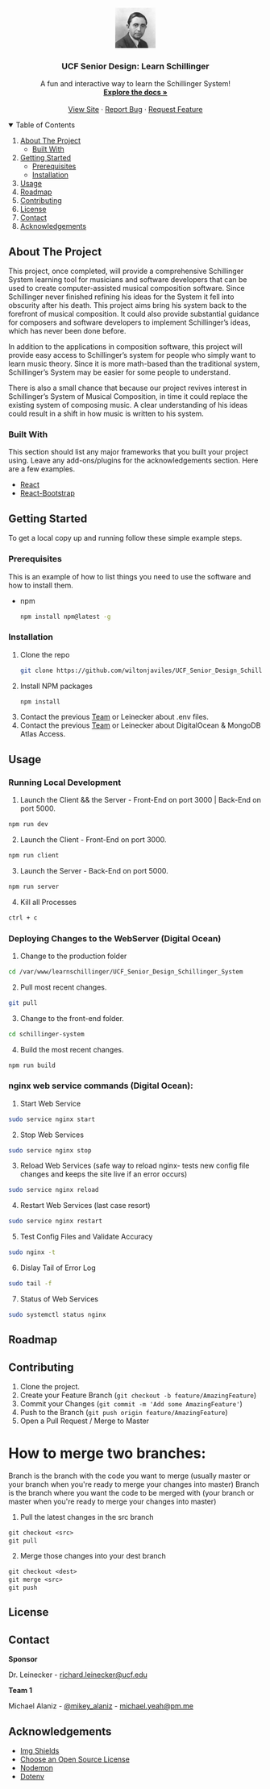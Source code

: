 
<!-- PROJECT SHIELDS -->
<!--
*** I'm using markdown "reference style" links for readability.
*** Reference links are enclosed in brackets [ ] instead of parentheses ( ).
*** See the bottom of this document for the declaration of the reference variables
*** for contributors-url, forks-url, etc. This is an optional, concise syntax you may use.
*** https://www.markdownguide.org/basic-syntax/#reference-style-links
-->



<!-- PROJECT LOGO -->
<br />
<p align="center">
  <a href="https://www.learnschillinger.com">
    <img src="schillinger-system/public/logo512.png" alt="Logo" width="80" height="80">
  </a>

  <h3 align="center">UCF Senior Design: Learn Schillinger</h3>

  <p align="center">
    A fun and interactive way to learn the Schillinger System!
    <br />
    <a href=""><strong>Explore the docs »</strong></a>
    <br />
    <br />
    <a href="https://www.learnschillinger.com">View Site</a>
    ·
    <a href="https://github.com/wiltonjaviles/UCF_Senior_Design_Schillinger_System/issues">Report Bug</a>
    ·
    <a href="https://github.com/wiltonjaviles/UCF_Senior_Design_Schillinger_System/issues">Request Feature</a>
  </p>
</p>



<!-- TABLE OF CONTENTS -->
<details open="open">
  <summary>Table of Contents</summary>
  <ol>
    <li>
      <a href="#about-the-project">About The Project</a>
      <ul>
        <li><a href="#built-with">Built With</a></li>
      </ul>
    </li>
    <li>
      <a href="#getting-started">Getting Started</a>
      <ul>
        <li><a href="#prerequisites">Prerequisites</a></li>
        <li><a href="#installation">Installation</a></li>
      </ul>
    </li>
    <li><a href="#usage">Usage</a></li>
    <li><a href="#roadmap">Roadmap</a></li>
    <li><a href="#contributing">Contributing</a></li>
    <li><a href="#license">License</a></li>
    <li><a href="#contact">Contact</a></li>
    <li><a href="#acknowledgements">Acknowledgements</a></li>
  </ol>
</details>



<!-- ABOUT THE PROJECT -->
## About The Project

This project, once completed, will provide a comprehensive Schillinger System learning tool for musicians and software developers that can be used to create computer-assisted musical composition software. Since Schillinger never finished refining his ideas for the System it fell into obscurity after his death. This project aims bring his system back to the forefront of musical composition. It could also provide substantial guidance for composers and software developers to implement Schillinger’s ideas, which has never been done before. 

In addition to the applications in composition software, this project will provide easy access to Schillinger’s system for people who simply want to learn music theory. Since it is more math-based than the traditional system, Schillinger’s System may be easier for some people to understand.

There is also a small chance that because our project revives interest in Schillinger’s System of Musical Composition, in time it could replace the existing system of composing music.  A clear understanding of his ideas could result in a shift in how music is written to his system.


### Built With

This section should list any major frameworks that you built your project using. Leave any add-ons/plugins for the acknowledgements section. Here are a few examples.
* [React](https://reactjs.org/)
* [React-Bootstrap](https://react-bootstrap.github.io/)


<!-- GETTING STARTED -->
## Getting Started

To get a local copy up and running follow these simple example steps.

### Prerequisites

This is an example of how to list things you need to use the software and how to install them.
* npm
  ```sh
  npm install npm@latest -g
  ```

### Installation

1. Clone the repo
   ```sh
   git clone https://github.com/wiltonjaviles/UCF_Senior_Design_Schillinger_System.git
   ```
2. Install NPM packages
   ```sh
   npm install
   ```
3. Contact the previous <a href="#contact">Team</a> or Leinecker about .env files.
4. Contact the previous <a href="#contact">Team</a> or Leinecker about DigitalOcean & MongoDB Atlas Access.

<!-- USAGE EXAMPLES -->
## Usage

### Running Local Development

1. Launch the Client && the Server - Front-End on port 3000 | Back-End on port 5000.
  ```sh
  npm run dev
  ```
2. Launch the Client - Front-End on port 3000.
  ```sh
  npm run client
  ```
3. Launch the Server - Back-End on port 5000.
  ```sh
  npm run server
  ```
4. Kill all Processes
  ```sh
  ctrl + c
  ```
  
### Deploying Changes to the WebServer (Digital Ocean)

1. Change to the production folder
  ```sh
  cd /var/www/learnschillinger/UCF_Senior_Design_Schillinger_System
  ```
2. Pull most recent changes.
  ```sh
  git pull
  ```
3. Change to the front-end folder.
  ```sh
  cd schillinger-system
  ```
4. Build the most recent changes.
  ```sh
  npm run build
  ```

### nginx web service commands (Digital Ocean):
1. Start Web Service
  ```sh
  sudo service nginx start
  ```
2. Stop Web Services
  ```sh
  sudo service nginx stop
  ```
3. Reload Web Services (safe way to reload nginx- tests new config file changes and keeps the site live if an error occurs)
  ```sh
  sudo service nginx reload
  ```
4. Restart Web Services (last case resort)
  ```sh
  sudo service nginx restart
  ```
5. Test Config Files and Validate Accuracy
  ```sh
  sudo nginx -t
  ```
6. Dislay Tail of Error Log
  ```sh
  sudo tail -f
  ```
7. Status of Web Services
  ```sh
  sudo systemctl status nginx
  ```

<!-- ROADMAP -->
## Roadmap


<!-- CONTRIBUTING -->
## Contributing

1. Clone the project.
2. Create your Feature Branch (`git checkout -b feature/AmazingFeature`)
3. Commit your Changes (`git commit -m 'Add some AmazingFeature'`)
4. Push to the Branch (`git push origin feature/AmazingFeature`)
5. Open a Pull Request / Merge to Master


# How to merge two branches:
Branch **<src>** is the branch with the code you want to merge (usually master or your branch when you're ready to merge your changes into master)
Branch **<dest>** is the branch where you want the code to be merged with (your branch or master when you're ready to merge your changes into master)

1. Pull the latest changes in the src branch
````
git checkout <src>
git pull
````

2. Merge those changes into your dest branch
````
git checkout <dest>
git merge <src>
git push
````


<!-- LICENSE -->
## License


<!-- CONTACT -->
## Contact

**Sponsor**

Dr. Leinecker - richard.leinecker@ucf.edu

**Team 1**

Michael Alaniz - [@mikey_alaniz](https://twitter.com/mikey_alaniz) - michael.yeah@pm.me


<!-- ACKNOWLEDGEMENTS -->
## Acknowledgements
* [Img Shields](https://shields.io)
* [Choose an Open Source License](https://choosealicense.com)
* [Nodemon](https://nodemon.io/)
* [Dotenv](https://www.npmjs.com/package/dotenv)





<!-- MARKDOWN LINKS & IMAGES -->
<!-- https://www.markdownguide.org/basic-syntax/#reference-style-links -->
[product-screenshot]: images/screenshot.png
